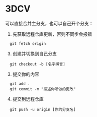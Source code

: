 # 3DCV
可以直接合并主分支，也可以自己开个分支：
1. 先获取远程仓库更新，否则不同步会报错
```
  git fetch origin
```
3. 创建并切换到自己分支
 ```
   git checkout -b [名字拼音]
 ```
3. 提交你的内容
```
  git add .
  git commit -m "描述你所做的更改"
```
4. 提交到远程仓库
```
  git push -u origin [你的分支名]
```

